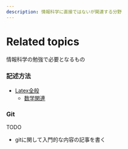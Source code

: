 ```yaml
---
description: 情報科学に直接ではないが関連する分野
---
```


# Related topics

情報科学の勉強で必要となるもの

### 記述方法

* [Latex全般](https://en.wikibooks.org/wiki/LaTeX)
  * [数学関連](https://en.wikibooks.org/wiki/LaTeX/Mathematics)

### Git

TODO

* gitに関して入門的な内容の記事を書く

